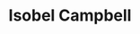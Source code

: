 ---
title: "Isobel Campbell"
summary: "Isobel Campbell is a Scottish singer, songwriter and cellist. She rose to prominence at age nineteen as a member of the indie pop band Belle & Sebastian, but left the group to pursue a solo career, first as The Gentle Waves, and later under her own name. She later collaborated with singer Mark Lanegan on three albums. Her latest studio album, Bow To Love, was released in 2024.
Campbell's music has been described as either indie pop, chamber pop or singer-songwriter. Regardless of genre, Campbell makes gentle and sombre music, often using classical instruments."
image: "isobel-campbell.jpg"
apple_music_artist_url: "https://music.apple.com/gb/artist/isobel-campbell/4996189"
wikipedia_url: "https://en.wikipedia.org/wiki/Isobel_Campbell"
---
